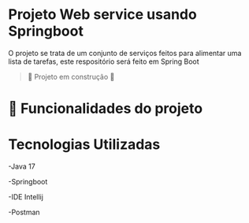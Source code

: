
# Projeto Web service usando Springboot

O projeto se trata de um conjunto de serviços feitos para alimentar uma lista de tarefas, este respositório será feito em Spring Boot

> :construction: Projeto em construção :construction:

# :hammer: Funcionalidades do projeto

# Tecnologias Utilizadas
-Java 17

-Springboot

-IDE Intellij

-Postman 



